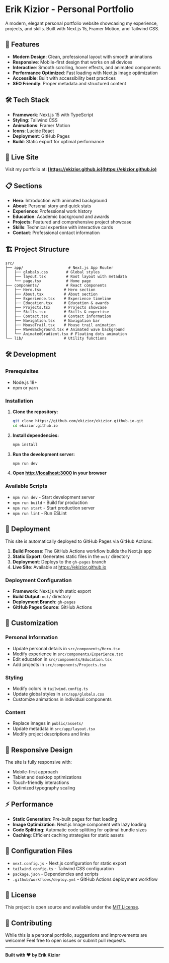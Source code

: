 # Erik Kizior - Personal Portfolio

A modern, elegant personal portfolio website showcasing my experience, projects, and skills. Built with Next.js 15, Framer Motion, and Tailwind CSS.

## 🌟 Features

- **Modern Design**: Clean, professional layout with smooth animations
- **Responsive**: Mobile-first design that works on all devices
- **Interactive**: Smooth scrolling, hover effects, and animated components
- **Performance Optimized**: Fast loading with Next.js Image optimization
- **Accessible**: Built with accessibility best practices
- **SEO Friendly**: Proper metadata and structured content

## 🛠️ Tech Stack

- **Framework**: Next.js 15 with TypeScript
- **Styling**: Tailwind CSS
- **Animations**: Framer Motion
- **Icons**: Lucide React
- **Deployment**: GitHub Pages
- **Build**: Static export for optimal performance

## 🚀 Live Site

Visit my portfolio at: **[https://ekizior.github.io](https://ekizior.github.io)**

## 📋 Sections

- **Hero**: Introduction with animated background
- **About**: Personal story and quick stats
- **Experience**: Professional work history
- **Education**: Academic background and awards
- **Projects**: Featured and comprehensive project showcase
- **Skills**: Technical expertise with interactive cards
- **Contact**: Professional contact information

## 🏗️ Project Structure

```
src/
├── app/                    # Next.js App Router
│   ├── globals.css        # Global styles
│   ├── layout.tsx         # Root layout with metadata
│   └── page.tsx           # Home page
├── components/            # React components
│   ├── Hero.tsx          # Hero section
│   ├── About.tsx         # About section
│   ├── Experience.tsx    # Experience timeline
│   ├── Education.tsx     # Education & awards
│   ├── Projects.tsx      # Projects showcase
│   ├── Skills.tsx        # Skills & expertise
│   ├── Contact.tsx       # Contact information
│   ├── Navigation.tsx    # Navigation bar
│   ├── MouseTrail.tsx    # Mouse trail animation
│   ├── WaveBackground.tsx # Animated wave background
│   └── AnimatedGradient.tsx # Floating dots animation
└── lib/                  # Utility functions
```

## 🛠️ Development

### Prerequisites

- Node.js 18+
- npm or yarn

### Installation

1. **Clone the repository:**

   ```bash
   git clone https://github.com/ekizior/ekizior.github.io.git
   cd ekizior.github.io
   ```

2. **Install dependencies:**

   ```bash
   npm install
   ```

3. **Run the development server:**

   ```bash
   npm run dev
   ```

4. **Open [http://localhost:3000](http://localhost:3000) in your browser**

### Available Scripts

- `npm run dev` - Start development server
- `npm run build` - Build for production
- `npm run start` - Start production server
- `npm run lint` - Run ESLint

## 🚀 Deployment

This site is automatically deployed to GitHub Pages via GitHub Actions:

1. **Build Process**: The GitHub Actions workflow builds the Next.js app
2. **Static Export**: Generates static files in the `out/` directory
3. **Deployment**: Deploys to the `gh-pages` branch
4. **Live Site**: Available at https://ekizior.github.io

### Deployment Configuration

- **Framework**: Next.js with static export
- **Build Output**: `out/` directory
- **Deployment Branch**: `gh-pages`
- **GitHub Pages Source**: GitHub Actions

## 🎨 Customization

### Personal Information

- Update personal details in `src/components/Hero.tsx`
- Modify experience in `src/components/Experience.tsx`
- Edit education in `src/components/Education.tsx`
- Add projects in `src/components/Projects.tsx`

### Styling

- Modify colors in `tailwind.config.ts`
- Update global styles in `src/app/globals.css`
- Customize animations in individual components

### Content

- Replace images in `public/assets/`
- Update metadata in `src/app/layout.tsx`
- Modify project descriptions and links

## 📱 Responsive Design

The site is fully responsive with:

- Mobile-first approach
- Tablet and desktop optimizations
- Touch-friendly interactions
- Optimized typography scaling

## ⚡ Performance

- **Static Generation**: Pre-built pages for fast loading
- **Image Optimization**: Next.js Image component with lazy loading
- **Code Splitting**: Automatic code splitting for optimal bundle sizes
- **Caching**: Efficient caching strategies for static assets

## 🔧 Configuration Files

- `next.config.js` - Next.js configuration for static export
- `tailwind.config.ts` - Tailwind CSS configuration
- `package.json` - Dependencies and scripts
- `.github/workflows/deploy.yml` - GitHub Actions deployment workflow

## 📄 License

This project is open source and available under the [MIT License](LICENSE).

## 🤝 Contributing

While this is a personal portfolio, suggestions and improvements are welcome! Feel free to open issues or submit pull requests.

---

**Built with ❤️ by Erik Kizior**
